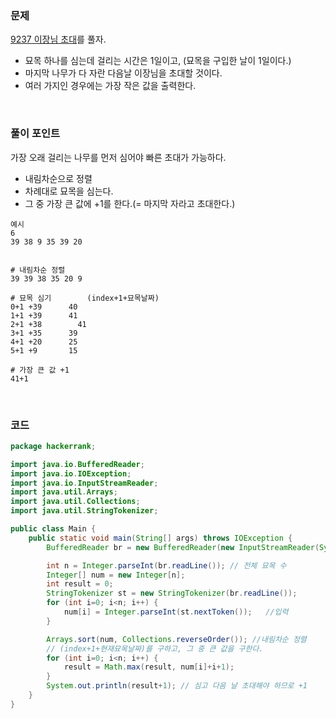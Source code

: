 ### 문제
[9237 이장님 초대](https://www.acmicpc.net/problem/9237)를 풀자. <br>
+ 묘목 하나를 심는데 걸리는 시간은 1일이고, (묘목을 구입한 날이 1일이다.)
+ 마지막 나무가 다 자란 다음날 이장님을 초대할 것이다.
+  여러 가지인 경우에는 가장 작은 값을 출력한다. 

<br>

### 풀이 포인트
가장 오래 걸리는 나무를 먼저 심어야 빠른 초대가 가능하다.
+ 내림차순으로 정렬
+ 차례대로 묘목을 심는다.
+ 그 중 가장 큰 값에 +1를 한다.(= 마지막 자라고 초대한다.) 

```
예시
6
39 38 9 35 39 20


# 내림차순 정렬
39 39 38 35 20 9

# 묘목 심기        (index+1+묘목날짜)
0+1 +39      40
1+1 +39	     41
2+1 +38 	   41
3+1 +35	     39
4+1 +20      25
5+1 +9 	     15

# 가장 큰 값 +1
41+1
```

<br>

### 코드
```java
package hackerrank;

import java.io.BufferedReader;
import java.io.IOException;
import java.io.InputStreamReader;
import java.util.Arrays;
import java.util.Collections;
import java.util.StringTokenizer;

public class Main {
    public static void main(String[] args) throws IOException {
        BufferedReader br = new BufferedReader(new InputStreamReader(System.in));

        int n = Integer.parseInt(br.readLine()); // 전체 묘목 수
        Integer[] num = new Integer[n];
        int result = 0;
        StringTokenizer st = new StringTokenizer(br.readLine());
        for (int i=0; i<n; i++) {
            num[i] = Integer.parseInt(st.nextToken());   //입력
        }

        Arrays.sort(num, Collections.reverseOrder()); //내림차순 정렬
        // (index+1+현재묘목날짜)를 구하고, 그 중 큰 값을 구한다.
        for (int i=0; i<n; i++) { 
            result = Math.max(result, num[i]+i+1);  
        }
        System.out.println(result+1); // 심고 다음 날 초대해야 하므로 +1
    }
}
```
